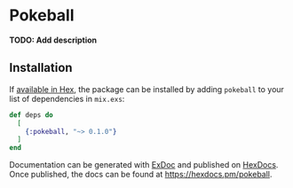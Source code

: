 # Pokeball

**TODO: Add description**

## Installation

If [available in Hex](https://hex.pm/docs/publish), the package can be installed
by adding `pokeball` to your list of dependencies in `mix.exs`:

```elixir
def deps do
  [
    {:pokeball, "~> 0.1.0"}
  ]
end
```

Documentation can be generated with [ExDoc](https://github.com/elixir-lang/ex_doc)
and published on [HexDocs](https://hexdocs.pm). Once published, the docs can
be found at <https://hexdocs.pm/pokeball>.

